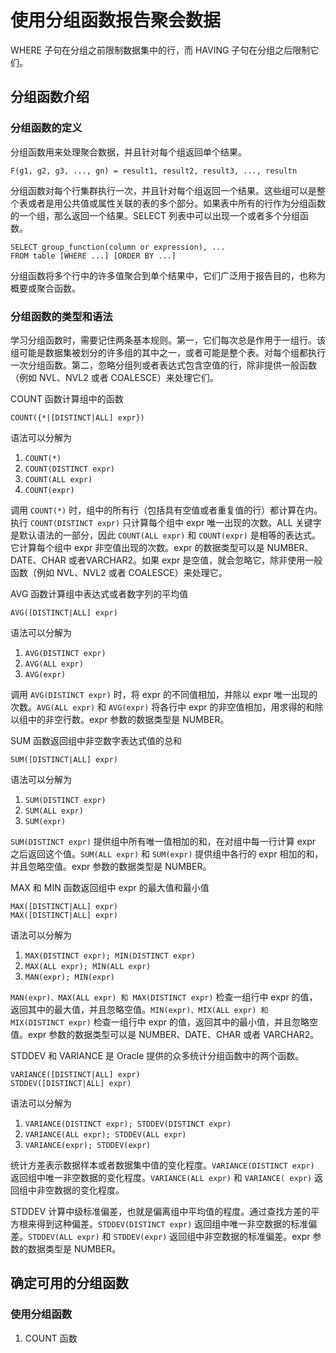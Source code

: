 # 使用分组函数报告聚会数据

WHERE 子句在分组之前限制数据集中的行，而 HAVING 子句在分组之后限制它们。

## 分组函数介绍

### 分组函数的定义

分组函数用来处理聚合数据，并且针对每个组返回单个结果。

`F(g1, g2, g3, ..., gn) = result1, result2, result3, ..., resultn`

分组函数对每个行集群执行一次，并且针对每个组返回一个结果。这些组可以是整个表或者是用公共值或属性关联的表的多个部分。如果表中所有的行作为分组函数的一个组，那么返回一个结果。SELECT 列表中可以出现一个或者多个分组函数。

```
SELECT group_function(column or expression), ...
FROM table [WHERE ...] [ORDER BY ...]
```

分组函数将多个行中的许多值聚合到单个结果中，它们广泛用于报告目的，也称为概要或聚合函数。

### 分组函数的类型和语法

学习分组函数时，需要记住两条基本规则。第一，它们每次总是作用于一组行。该组可能是数据集被划分的许多组的其中之一，或者可能是整个表。对每个组都执行一次分组函数。第二，忽略分组列或者表达式包含空值的行，除非提供一般函数（例如 NVL、NVL2 或者 COALESCE）来处理它们。

COUNT 函数计算组中的函数

`COUNT({*|[DISTINCT|ALL] expr})`

语法可以分解为
1. `COUNT(*)`
2. `COUNT(DISTINCT expr)`
3. `COUNT(ALL expr)`
4. `COUNT(expr)`

调用 `COUNT(*)` 时，组中的所有行（包括具有空值或者重复值的行）都计算在内。执行 `COUNT(DISTINCT expr)` 只计算每个组中 expr 唯一出现的次数。ALL 关键字是默认语法的一部分，因此 `COUNT(ALL expr)` 和 `COUNT(expr)` 是相等的表达式。它计算每个组中 expr 非空值出现的次数。expr 的数据类型可以是 NUMBER、DATE、CHAR 或者VARCHAR2。如果 expr 是空值，就会忽略它，除非使用一般函数（例如 NVL、NVL2 或者 COALESCE）来处理它。

AVG 函数计算组中表达式或者数字列的平均值

`AVG([DISTINCT|ALL] expr)`

语法可以分解为
1. `AVG(DISTINCT expr)`
2. `AVG(ALL expr)`
3. `AVG(expr)`

调用 `AVG(DISTINCT expr)` 时，将 expr 的不同值相加，并除以 expr 唯一出现的次数。`AVG(ALL expr)` 和 `AVG(expr)` 将各行中 expr 的非空值相加，用求得的和除以组中的非空行数。expr 参数的数据类型是 NUMBER。

SUM 函数返回组中非空数字表达式值的总和

`SUM([DISTINCT|ALL] expr)`

语法可以分解为
1. `SUM(DISTINCT expr)`
2. `SUM(ALL expr)`
3. `SUM(expr)`

`SUM(DISTINCT expr)` 提供组中所有唯一值相加的和，在对组中每一行计算 expr 之后返回这个值。`SUM(ALL expr)` 和 `SUM(expr)` 提供组中各行的 expr 相加的和，并且忽略空值。expr 参数的数据类型是 NUMBER。

MAX 和 MIN 函数返回组中 expr 的最大值和最小值

`MAX([DISTINCT|ALL] expr)`  
`MAX([DISTINCT|ALL] expr)`

语法可以分解为
1. `MAX(DISTINCT expr); MIN(DISTINCT expr)`
2. `MAX(ALL expr); MIN(ALL expr)`
3. `MAN(expr); MIN(expr)`

`MAN(expr)、MAX(ALL expr) 和 MAX(DISTINCT expr)` 检查一组行中 expr 的值，返回其中的最大值，并且忽略空值。`MIN(expr)、MIX(ALL expr) 和 MIX(DISTINCT expr)` 检查一组行中 expr 的值，返回其中的最小值，并且忽略空值。expr 参数的数据类型可以是 NUMBER、DATE、CHAR 或者 VARCHAR2。

STDDEV 和 VARIANCE 是 Oracle 提供的众多统计分组函数中的两个函数。

`VARIANCE([DISTINCT|ALL] expr)`  
`STDDEV([DISTINCT|ALL] expr)`

语法可以分解为
1. `VARIANCE(DISTINCT expr); STDDEV(DISTINCT expr)`
2. `VARIANCE(ALL expr); STDDEV(ALL expr)`
3. `VARIANCE(expr); STDDEV(expr)`

统计方差表示数据样本或者数据集中值的变化程度。`VARIANCE(DISTINCT expr)` 返回组中唯一非空数据的变化程度。`VARIANCE(ALL expr)` 和 `VARIANCE( expr)` 返回组中非空数据的变化程度。

STDDEV 计算中级标准偏差，也就是偏离组中平均值的程度。通过查找方差的平方根来得到这种偏差。`STDDEV(DISTINCT expr)` 返回组中唯一非空数据的标准偏差。`STDDEV(ALL expr)` 和 `STDDEV(expr)` 返回组中非空数据的标准偏差。expr 参数的数据类型是 NUMBER。

## 确定可用的分组函数

### 使用分组函数

1. COUNT 函数